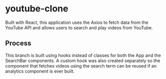 # youtube-clone
Built with React, this application uses the Axios to fetch data from the YouTube API and allows users to search and play videos from YouTube.

## Process
This branch is built using hooks instead of classes for both the App and the SearchBar components. A custom hook was also created separately so the component that fetches videos using the search  term can be reused if an analytics component is ever built.

